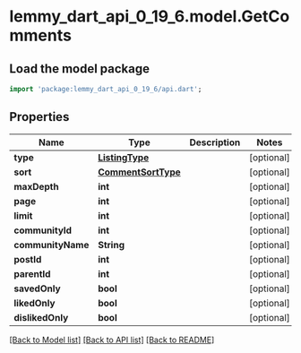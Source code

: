 # lemmy_dart_api_0_19_6.model.GetComments

## Load the model package
```dart
import 'package:lemmy_dart_api_0_19_6/api.dart';
```

## Properties
Name | Type | Description | Notes
------------ | ------------- | ------------- | -------------
**type** | [**ListingType**](ListingType.md) |  | [optional] 
**sort** | [**CommentSortType**](CommentSortType.md) |  | [optional] 
**maxDepth** | **int** |  | [optional] 
**page** | **int** |  | [optional] 
**limit** | **int** |  | [optional] 
**communityId** | **int** |  | [optional] 
**communityName** | **String** |  | [optional] 
**postId** | **int** |  | [optional] 
**parentId** | **int** |  | [optional] 
**savedOnly** | **bool** |  | [optional] 
**likedOnly** | **bool** |  | [optional] 
**dislikedOnly** | **bool** |  | [optional] 

[[Back to Model list]](../README.md#documentation-for-models) [[Back to API list]](../README.md#documentation-for-api-endpoints) [[Back to README]](../README.md)


